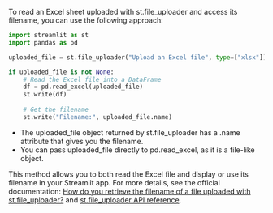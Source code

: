 To read an Excel sheet uploaded with st.file_uploader and access its filename, you can use the following approach:

```python
import streamlit as st
import pandas as pd

uploaded_file = st.file_uploader("Upload an Excel file", type=["xlsx"])

if uploaded_file is not None:
    # Read the Excel file into a DataFrame
    df = pd.read_excel(uploaded_file)
    st.write(df)
    
    # Get the filename
    st.write("Filename:", uploaded_file.name)
```

- The uploaded_file object returned by st.file_uploader has a .name attribute that gives you the filename.
- You can pass uploaded_file directly to pd.read_excel, as it is a file-like object.

This method allows you to both read the Excel file and display or use its filename in your Streamlit app. For more details, see the official documentation: [How do you retrieve the filename of a file uploaded with st.file_uploader?](https://docs.streamlit.io/knowledge-base/using-streamlit/retrieve-filename-uploaded) and [st.file_uploader API reference](https://docs.streamlit.io/develop/api-reference/widgets/st.file_uploader).